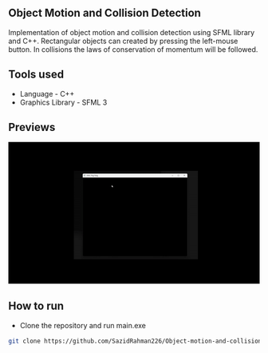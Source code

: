 ## Object Motion and Collision Detection
Implementation of object motion and collision detection using SFML library and C++. Rectangular objects can created by pressing the left-mouse button. In collisions the laws of conservation of momentum will be followed. 

## Tools used
- Language - C++
- Graphics Library - SFML 3

## Previews

![previewVideo](https://github.com/SazidRahman226/Object-motion-and-collision/blob/ee9b475fb4b649babdca76006c37f92e5c6dd2d3/previews/preview5.gif)

## How to run
- Clone the repository and run main.exe
```sh
git clone https://github.com/SazidRahman226/Object-motion-and-collision
```
